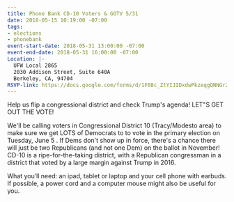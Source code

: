 ```yaml
---
title: Phone Bank CD-10 Voters & GOTV 5/31
date: 2018-05-15 10:19:00 -07:00
tags:
- elections
- phonebank
event-start-date: 2018-05-31 13:00:00 -07:00
event-end-date: 2018-05-31 16:00:00 -07:00
Location: |-
  UFW Local 2865
  2030 Addison Street, Suite 640A
  Berkeley, CA, 94704
RSVP-link: https://docs.google.com/forms/d/1F08c_ZtYIJIDxdwPkzeqgQNNGrZcNE5fKtjzi4qfqXo/edit
---
```


Help us flip a congressional district and check Trump's agenda! LET"S GET OUT THE VOTE!

We'll be calling voters in Congressional District 10 (Tracy/Modesto area) to make sure we get LOTS of Democrats to to vote in the primary election on Tuesday, June 5 .  If Dems don't show up in force,  there's a chance there will just be two Republicans (and not one Dem) on the ballot in November!  CD-10 is a ripe-for-the-taking district, with a Republican congressman in a district that voted by a large margin against Trump in 2016.

What you’ll need: an ipad, tablet or laptop and your cell phone with earbuds.  If possible, a power cord and a computer mouse might also be useful for you.